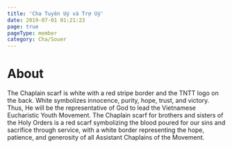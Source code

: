 ```yaml
---
title: 'Cha Tuyên Uý và Trợ Uý'
date: 2019-07-01 01:21:23
page: true
pageType: member
category: Cha/Souer
---
```


# About
The Chaplain scarf is white with a red stripe border and the TNTT logo on the
back. White symbolizes innocence, purity, hope, trust, and victory. Thus, He will
be the representative of God to lead the Vietnamese Eucharistic Youth
Movement. The Chaplain scarf for brothers and sisters of the Holy Orders is a red
scarf symbolizing the blood poured for our sins and sacrifice through service, with
a white border representing the hope, patience, and generosity of all Assistant
Chaplains of the Movement.
